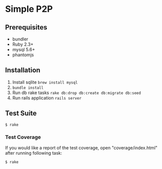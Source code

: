 Simple P2P
==========

## Prerequisites

- bundler
- Ruby 2.3+
- mysql 5.6+
- phantomjs

## Installation

1. Install sqlite
   `brew install mysql`
2. `bundle install`
3. Run db rake tasks
   `rake db:drop db:create db:migrate db:seed`
4. Run rails application
   `rails server`

## Test Suite

    $ rake

### Test Coverage

If you would like a report of the test coverage, open "coverage/index.html" after running following task:

    $ rake
